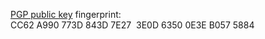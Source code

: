 [PGP public key](matthewhammond.asc) fingerprint: CC62 A990 773D 843D 7E27  3E0D 6350 0E3E B057 5884
